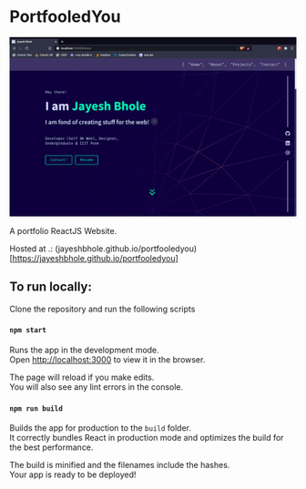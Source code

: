 # PortfooledYou

![](./screenshot.png)

A portfolio ReactJS Website.

Hosted at .: (jayeshbhole.github.io/portfooledyou)[https://jayeshbhole.github.io/portfooledyou] 

## To run locally:

Clone the repository and run the following scripts

#### `npm start`

Runs the app in the development mode.\
Open [http://localhost:3000](http://localhost:3000) to view it in the browser.

The page will reload if you make edits.\
You will also see any lint errors in the console.

#### `npm run build`

Builds the app for production to the `build` folder.\
It correctly bundles React in production mode and optimizes the build for the best performance.

The build is minified and the filenames include the hashes.\
Your app is ready to be deployed!
